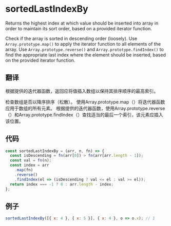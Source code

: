 # sortedLastIndexBy

Returns the highest index at which value should be inserted into array in order to maintain its sort order, based on a provided iterator function.

Check if the array is sorted in descending order (loosely).
Use `Array.prototype.map()` to apply the iterator function to all elements of the array.
Use `Array.prototype.reverse()` and `Array.prototype.findIndex()` to find the appropriate last index where the element should be inserted, based on the provided iterator function.

## 翻译

根据提供的迭代器函数，返回应将值插入数组以保持其排序顺序的最高索引。

检查数组是否以降序排序（松散）。
使用Array.prototype.map（）将迭代器函数应用于数组的所有元素。
根据提供的迭代器函数，使用Array.prototype.reverse（）和Array.prototype.findIndex（）查找适当的最后一个索引，该元素应插入该位置。

## 代码

```js
const sortedLastIndexBy = (arr, n, fn) => {
  const isDescending = fn(arr[0]) > fn(arr[arr.length - 1]);
  const val = fn(n);
  const index = arr
    .map(fn)
    .reverse()
    .findIndex(el => (isDescending ? val <= el : val >= el));
  return index === -1 ? 0 : arr.length - index;
};
```

## 例子

```js
sortedLastIndexBy([{ x: 4 }, { x: 5 }], { x: 4 }, o => o.x); // 1
```
